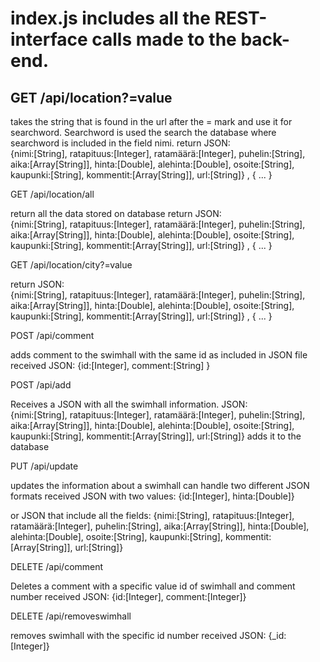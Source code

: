 # index.js includes all the REST-interface calls made to the back-end.


## GET /api/location?=value

takes the string that is found in the url after the = mark and use it for searchword.
Searchword is used the search the database where searchword is included in the field nimi.
return 
JSON:   
{nimi:[String],
 ratapituus:[Integer],
 ratamäärä:[Integer],
 puhelin:[String],
 aika:[Array[String]],
 hinta:[Double],
 alehinta:[Double],
 osoite:[String],
 kaupunki:[String],
 kommentit:[Array[String]],
 url:[String]}
 , { ... }

 
GET /api/location/all

return all the data stored on database
return 
JSON:   
{nimi:[String],
 ratapituus:[Integer],
 ratamäärä:[Integer],
 puhelin:[String],
 aika:[Array[String]],
 hinta:[Double],
 alehinta:[Double],
 osoite:[String],
 kaupunki:[String],
 kommentit:[Array[String]],
 url:[String]}
 , { ... }
 
GET /api/location/city?=value

return 
JSON:   
{nimi:[String],
 ratapituus:[Integer],
 ratamäärä:[Integer],
 puhelin:[String],
 aika:[Array[String]],
 hinta:[Double],
 alehinta:[Double],
 osoite:[String],
 kaupunki:[String],
 kommentit:[Array[String]],
 url:[String]}
 , { ... }


POST /api/comment

adds comment to the swimhall with the same id as included in JSON file
received JSON:
{id:[Integer],
comment:[String]
}

POST /api/add

Receives a JSON with all the swimhall information.
JSON:   
{nimi:[String],
 ratapituus:[Integer],
 ratamäärä:[Integer],
 puhelin:[String],
 aika:[Array[String]],
 hinta:[Double],
 alehinta:[Double],
 osoite:[String],
 kaupunki:[String],
 kommentit:[Array[String]],
 url:[String]}
adds it to the database

PUT /api/update

updates the information about a swimhall
can handle two different JSON formats
received JSON with two values: 
{id:[Integer],
hinta:[Double]}

or JSON that include all the fields:
{nimi:[String],
 ratapituus:[Integer],
 ratamäärä:[Integer],
 puhelin:[String],
 aika:[Array[String]],
 hinta:[Double],
 alehinta:[Double],
 osoite:[String],
 kaupunki:[String],
 kommentit:[Array[String]],
 url:[String]}
  
DELETE /api/comment

Deletes a comment with a specific value id of swimhall and comment number
received JSON:
{id:[Integer],
comment:[Integer]}

DELETE /api/removeswimhall

removes swimhall with the specific id number
received JSON:
{_id:[Integer]}
